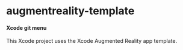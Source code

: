 # augmentreality-template

#### Xcode git menu

This Xcode project uses the Xcode Augmented Reality app template.
